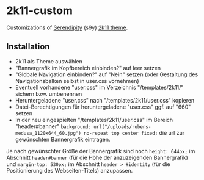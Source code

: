 # 2k11-custom
Customizations of [Serendipity](https://github.com/s9y/Serendipity "Serendipity blog software") (s9y) [2k11 theme](https://github.com/s9y/Serendipity/tree/master/templates/2k11 "2k11 theme").

## Installation

+ 2k11 als Theme auswählen
+ "Bannergrafik im Kopfbereich einbinden?" auf leer setzen
+ "Globale Navigation einbinden?" auf "Nein" setzen (oder Gestaltung des Navigationsbalken selbst in user.css vornehmen)
+ Eventuell vorhandene "user.css" im Verzeichnis "/templates/2k11/" sichern bzw. umbenennen
+ Heruntergeladene "user.css" nach "/templates/2k11/user.css" kopieren
+ Datei-Berechtigungen für heruntergeladene "user.css" ggf. auf "660" setzen
+ In der neu eingespielten "/templates/2k11/user.css" im Bereich "header#banner" `background: url("/uploads/rubens-medusa_1120x644_60.jpg") no-repeat top center fixed;` die url zur gewünschten Bannergrafik eintragen.

Je nach gewünschter Größe der Bannergrafik sind noch `height: 644px;` im Abschnitt `header#banner` (für die Höhe der anzuzeigenden Bannergrafik) und `margin-top: 530px;` im Abschnitt `header > #identity` (für die Positionierung des Webseiten-Titels) anzupassen.
